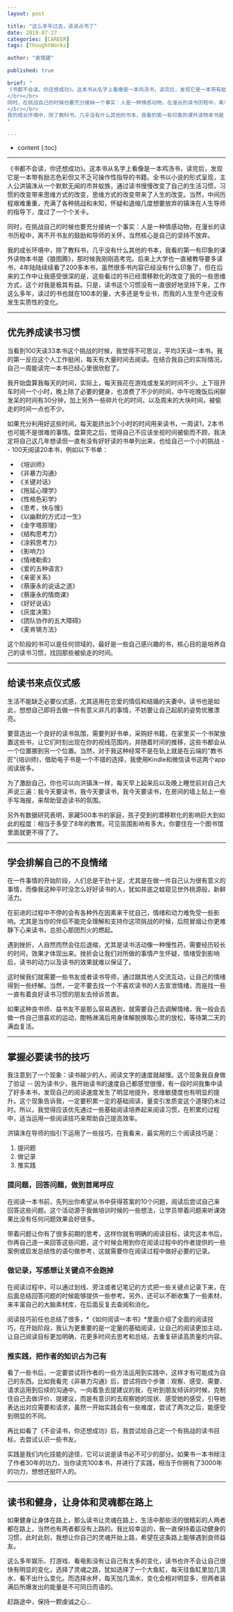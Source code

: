 ```yaml
---
layout: post

title: "这么多年过去，该读点书了"
date: 2019-07-27
categories: [CAREER]
tags: [ThoughtWorks]

author: "袁慎建"

published: true

brief: "
《书都不会读，你还想成功》。这本书从名字上看像是一本鸡汤书，读完后，发现它是一本带有励志色彩但又不乏可操作性指导的书籍。全书以小说的形式呈现，主人公洪镇洙从一个默默无闻的市井蚁族，通过读书慢慢改变了自己的生活习惯，习惯的改变带来思维方式的改变，思维方式的改变带来了人生的改变。当然，中间历程艰难重重，充满了各种挑战和未知，怀疑和退缩几度想要放弃的镇洙在读书导师的指导下，度过了一个个关卡。
</br></br>
同时，在挑战自己的时候也要充分接纳一个事实：人是一种情感动物，在漫长的读书历程中，离不开书友的鼓励和导师的关怀，当然核心是自己的坚持不放弃。
</br></br>
我的成长环境中，除了教科书，几乎没有什么其他的书本，我看的第一有印象的课外读物本书是《狼图腾》，那时候我刚刚高考完。后来上大学也一直被教导要多读书，4年陆陆续续看了200多本书，虽然很多书内容已经没有什么印象了，但在后来的工作中让我感受很深的是，这些看过的书已经潜移默化的改变了我的一些思维方式，这个对我是极其有益。只是，读书这个习惯没有一直很好地坚持下来，工作这么多年，读过的书也就在100本的量，大多还是专业书，而我的人生至今还没有发生实质性的变化。
"

---
```


* content
{:toc}

---


《书都不会读，你还想成功》。这本书从名字上看像是一本鸡汤书，读完后，发现它是一本带有励志色彩但又不乏可操作性指导的书籍。全书以小说的形式呈现，主人公洪镇洙从一个默默无闻的市井蚁族，通过读书慢慢改变了自己的生活习惯，习惯的改变带来思维方式的改变，思维方式的改变带来了人生的改变。当然，中间历程艰难重重，充满了各种挑战和未知，怀疑和退缩几度想要放弃的镇洙在人生导师的指导下，度过了一个个关卡。

同时，在挑战自己的时候也要充分接纳一个事实：人是一种情感动物，在漫长的读书历程中，离不开书友的鼓励和导师的关怀，当然核心是自己的坚持不放弃。

我的成长环境中，除了教科书，几乎没有什么其他的书本，我看的第一有印象的课外读物本书是《狼图腾》，那时候我刚刚高考完。后来上大学也一直被教导要多读书，4年陆陆续续看了200多本书，虽然很多书内容已经没有什么印象了，但在后来的工作中让我感受很深的是，这些看过的书已经潜移默化的改变了我的一些思维方式，这个对我是极其有益。只是，读书这个习惯没有一直很好地坚持下来，工作这么多年，读过的书也就在100本的量，大多还是专业书，而我的人生至今还没有发生实质性的变化。

---

## 优先养成读书习惯
当看到100天读33本书这个挑战的时候，我觉得不可思议，平均3天读一本书。我的第一反应这个人工作挺闲，每天有大量时间去阅读。在结合我自己的实际情况，自己一周能读完一本书已经心里很欣慰了。

我开始盘算我每天的时间，实际上，每天我花在游戏或发呆的时间不少。上下班开车时间一个小时，晚上除了必要的健身，也浪费了不少的时间，中午吃晚饭后闲聊发呆的时间有30分钟，加上另外一些碎片化的时间，以及周末的大块时间，被偷走的时间一点也不少。

如果充分利用好这些时间，每天能挤出3个小时的时间用来读书，一周读1，2本书也可能不是很难的事情。盘算完之后，觉得自己不应该坐视时间被偷而不顾，我决定将自己这几年想读但一直有没有好好读的书单列出来，也给自己一个小的挑战 -- 100天阅读20本书，例如以下书单：

- 《培训师》
- 《非暴力沟通》
- 《关键对话》
- 《拖延心理学》
- 《性格色彩学》
- 《思考，快与慢》
- 《以幽默的方式过一生》
- 《金字塔原理》
- 《结构思考力》
- 《涂鸦思考力》
- 《影响力》
- 《情绪勒索》
- 《爱的五种语言》
- 《亲密关系》
- 《蔡康永的说话之道》
- 《蔡康永的情商课》
- 《好好说话》
- 《灰度决策》
- 《团队协作的五大障碍》
- 《麦肯锡方法》

这个阶段的书可以是任何领域的，最好是一些自己感兴趣的书，核心目的是培养自己的读书习惯，找回那些被偷走的时间。


---

## 给读书来点仪式感
生活不能缺乏必要仪式感，尤其适用在恋爱的情侣和结婚的夫妻中。读书也是如此，想想自己即将去做一件有意义非凡的事情，不妨要让自己起航的姿势优雅漂亮。

要营造出一个良好的读书氛围，需要列好书单，采购好书籍，在家里买一个书架放置这些书，让它们时刻出现在你的视线范围内，并随着时间的推移，这些书都会从一个位置挪到另一个位置。当然，对于我这种经常不是在轨上就是在云端的"教书匠"(培训师)，借助电子书是一个不错的选择，我使用Kindle和微信读书这两个app阅读居多。


为了激励自己，你也可以向洪镇洙一样，每天早上起来后以及晚上睡觉前对自己大声说三遍：我今天要读书，我今天要读书，我今天要读书，在房间的墙上贴上一些手写海报，来帮助营造读书的氛围。


另外有数据研究表明，家藏500本书的家庭，孩子受到的潜移默化的影响巨大到如此的程度：相当于多受了8年的教育。可见氛围影响有多大，你要住在一个图书馆里面就更不得了了。


---

## 学会排解自己的不良情绪
在一件事情的开始阶段，人们总是干劲十足，尤其是在做一件自己认为很有意义的事情，而像我这种平时没怎么好好读书的人，犹如井底之蛙窥见世外桃源般，新鲜活力。

在前进的过程中不停的会有各种外在因素来干扰自己，情绪和动力难免受一些影响。尤其是当你的伴侣不能完全理解和支持你这项挑战的时候，后院冒烟让你更难静下心来读书，总担心那团烈火的燃起。

遇到挫折，人自然而然会往后退缩，尤其是读书活动像一种慢性药，需要经历较长的时间，效果才体现出来。挫折会让我们对所做的事情产生怀疑，情绪受到影响后，读书的动力以及读书的效果就难以保证了。

这时候我们就需要一些书友或者读书导师，通过跟其他人交流互动，让自己的情绪得到一些纾解。当然，一定不要去找一个不喜欢读书的人去宣泄情绪，而是找一些一直有着良好读书习惯的朋友去倾诉苦衷。

如果这种良书师、益书友不是那么容易遇到，就需要自己去调解情绪，我一般会去做一件自己很喜欢的运动，酣畅淋漓后用身体解脱换取心灵的放松，等待第二天的满血复活。


---

## 掌握必要读书的技巧
我注意到了一个现象：读书越少的人，阅读文字的速度就越慢。这个现象我自身做了验证 -- 因为读书少，我开始读书的速度自己都感觉很慢，有一段时间我集中读了好多本书，发现自己的阅读速度发生了明显地提升，思维敏捷度也有明显的提升。这个现象告诉我，一定要积累一定的基础阅读，量变引发质变这个道理仍未过时。所以，我觉得应该优先通过一些基础阅读培养起来阅读习惯，在积累的过程中，适当运用一些阅读技巧来帮助自己提高效率。

洪镇洙在导师的指引下运用了一些技巧，在我看来，最实用的三个阅读技巧是：

1. 提问题
2. 做记录
3. 推实践


### 提问题，回答问题，做到首尾呼应
在阅读一本书前，先列出你希望从书中获得答案的10个问题，阅读后尝试自己来回答这些问题。这个活动源于我做培训时候的一些想法，让学员带着问题来听课效果比没有任何问题效果会好很多。

带着问题让你有了很多前期的思考，这样你就有明确的阅读目标，读完这本书后，你再自己逐一来回答这些问题，这个时候会用到你在阅读过程中的作者提供的一些案例或启发总结性的语句做参考，这就需要你在阅读过程中做好必要的记录。

### 做记录，写感想让关键点不会跑掉
在阅读过程中，可以通过划线、旁注或者记笔记的方式把一些关键点记录下来，在后面总结回答问题的时候能够提供一些参考。另外，还可以不断收集了一些素材，来丰富自己的大脑素材库，在后面反复去查阅和消化。

阅读技巧前任也总结了很多，*《如何阅读一本书》*里面介绍了全面的阅读技巧，在开始阶段，我认为更重要的是一定量的基础阅读，让自己的阅读更加主动，让自己阅读目标更加明确，花更多时间去思考和总结，去重复研读高质量的内容。



### 推实践，把作者的知识占为己有
看了一些书后，一定要尝试将作者的一些方法运用到实践中，这样才有可能成为自己的东西。比如我看完《非暴力沟通》后，尝试将四个步骤：观察、感受、需要、请求运用到后续的沟通中。一向着急去提建议的我，在听到朋友倾诉的时候，克制住自己去做评价、提建议，而是有意识的去观察她的现状、感受她的感受，引导她表达出对应需要和请求，虽然一开始实践会有一些难度，尝试了两次之后，能感受到明显的不同。

再比如看了《不会读书，你还想成功》后，我尝试给自己定一个有挑战的读书目标，去尝试认识一些书友。

实践是我们内化技能的途径，它可以说是读书必不可少的部分。如果书一本书倾注了作者30年的功力，当你读完100本书，并进行了实践，相当于你拥有了3000年的功力，想想还挺吓人的。


---


## 读书和健身，让身体和灵魂都在路上
如果健身让身体在路上，那么读书让灵魂在路上，生活中那些活的很精彩的人两者都在路上，当然也有两者都没有上路的。我比较幸运的，我一直保持着运动健身的习惯，此时此刻，我想让你自己的灵魂开始上路，希望在这条路上能够遇到良师益友。


这么多年娱乐、打游戏、看电影没有让自己有太多的变化，读书也许不会让自己很快有明显的变化，选择了灵魂之路，犹如选择了一个大鱼缸，每天往鱼缸里加几滴水，看不出什么变化。而选择水杯，每天加几滴水，变化会相对明显多，但两者装满后所爆发出的能量是不可同日而语的。

赶路途中，保持一颗虔诚之心...







